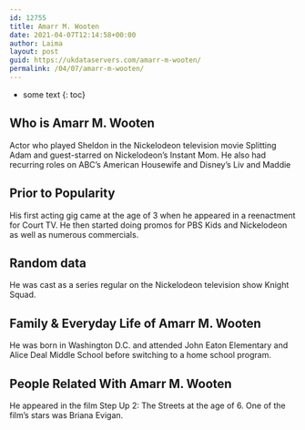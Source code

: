 ```yaml
---
id: 12755
title: Amarr M. Wooten
date: 2021-04-07T12:14:58+00:00
author: Laima
layout: post
guid: https://ukdataservers.com/amarr-m-wooten/
permalink: /04/07/amarr-m-wooten/
---
```


* some text
{: toc}


## Who is Amarr M. Wooten
                  
                  
                  
Actor who played Sheldon in the Nickelodeon television movie Splitting Adam and guest-starred on Nickelodeon&#8217;s Instant Mom. He also had recurring roles on ABC&#8217;s American Housewife and Disney&#8217;s Liv and Maddie
                  
              
            
              
            
                
                
                
## Prior to Popularity
                  
                  
                  
His first acting gig came at the age of 3 when he appeared in a reenactment for Court TV. He then started doing promos for PBS Kids and Nickelodeon as well as numerous commercials.
                  
              
            
              
            
                
                
                
## Random data
                  
                  
                  
He was cast as a series regular on the Nickelodeon television show Knight Squad. 
                  
              
            
              
            
                
                
                
## Family & Everyday Life of Amarr M. Wooten
                  
                  
                  
He was born in Washington D.C. and attended John Eaton Elementary and Alice Deal Middle School before switching to a home school program.
                  
              
            
              
            
                
                
                
## People Related With Amarr M. Wooten
                  
                  
                  
He appeared in the film Step Up 2: The Streets at the age of 6. One of the film&#8217;s stars was Briana Evigan.
                  
              
            
              
            
                
              
            
              
              
            
            
              
            
          
          
          